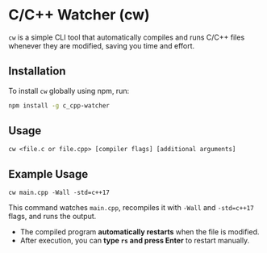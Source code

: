 # C/C++ Watcher (cw)

`cw` is a simple CLI tool that automatically compiles and runs C/C++ files whenever they are modified, saving you time and effort.

## Installation

To install `cw` globally using npm, run:

```sh
npm install -g c_cpp-watcher
```

## Usage

```
cw <file.c or file.cpp> [compiler flags] [additional arguments]
```

## Example Usage

```
cw main.cpp -Wall -std=c++17
```

This command watches `main.cpp`, recompiles it with `-Wall` and `-std=c++17` flags, and runs the output.

- The compiled program **automatically restarts** when the file is modified.
- After execution, you can **type `rs` and press Enter** to restart manually.
